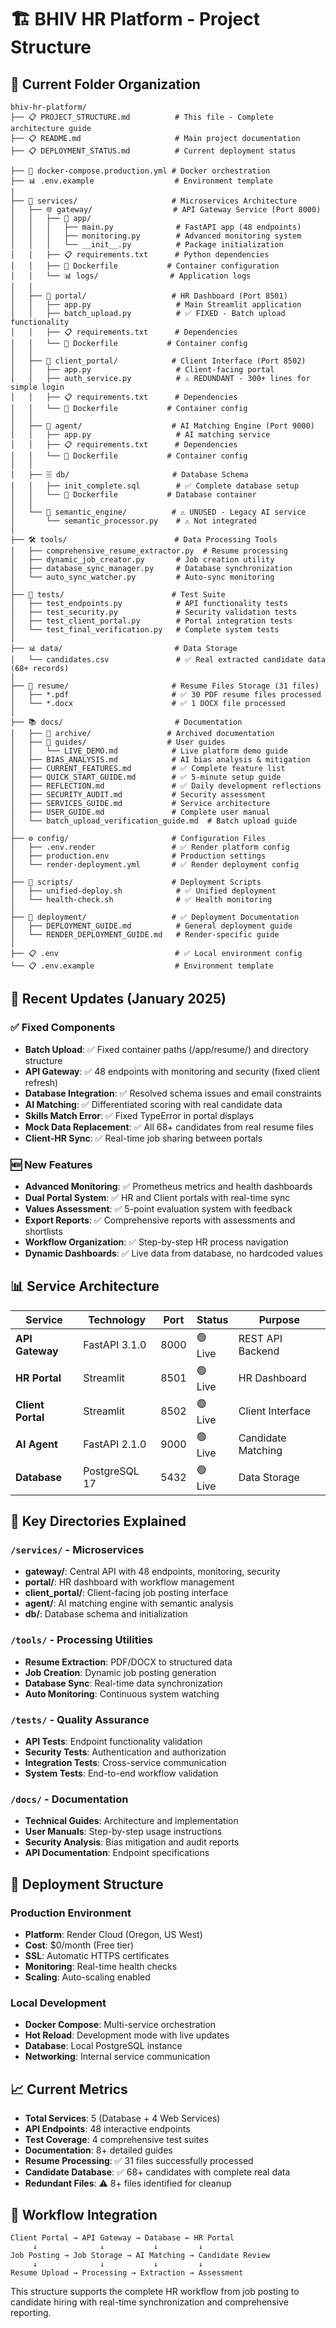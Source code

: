 # 🏗️ BHIV HR Platform - Project Structure

## 📁 Current Folder Organization

```
bhiv-hr-platform/
├── 📋 PROJECT_STRUCTURE.md          # This file - Complete architecture guide
├── 📋 README.md                     # Main project documentation
├── 📋 DEPLOYMENT_STATUS.md          # Current deployment status

├── 🐳 docker-compose.production.yml # Docker orchestration
├── 📊 .env.example                  # Environment template
│
├── 🔧 services/                     # Microservices Architecture
│   ├── 🌐 gateway/                  # API Gateway Service (Port 8000)
│   │   ├── 📱 app/
│   │   │   ├── main.py              # FastAPI app (48 endpoints)
│   │   │   ├── monitoring.py        # Advanced monitoring system
│   │   │   └── __init__.py          # Package initialization
│   │   ├── 📋 requirements.txt      # Python dependencies
│   │   ├── 🐳 Dockerfile           # Container configuration
│   │   └── 📊 logs/                # Application logs
│   │
│   ├── 🎯 portal/                   # HR Dashboard (Port 8501)
│   │   ├── app.py                   # Main Streamlit application
│   │   ├── batch_upload.py          # ✅ FIXED - Batch upload functionality
│   │   ├── 📋 requirements.txt      # Dependencies
│   │   └── 🐳 Dockerfile           # Container config
│   │
│   ├── 👥 client_portal/            # Client Interface (Port 8502)
│   │   ├── app.py                   # Client-facing portal
│   │   ├── auth_service.py          # ⚠️ REDUNDANT - 300+ lines for simple login
│   │   ├── 📋 requirements.txt      # Dependencies
│   │   └── 🐳 Dockerfile           # Container config
│   │
│   ├── 🤖 agent/                    # AI Matching Engine (Port 9000)
│   │   ├── app.py                   # AI matching service
│   │   ├── 📋 requirements.txt      # Dependencies
│   │   └── 🐳 Dockerfile           # Container config
│   │
│   ├── 🗄️ db/                       # Database Schema
│   │   ├── init_complete.sql        # ✅ Complete database setup
│   │   └── 🐳 Dockerfile           # Database container
│   │
│   └── 🔧 semantic_engine/          # ⚠️ UNUSED - Legacy AI service
│       └── semantic_processor.py    # ⚠️ Not integrated
│
├── 🛠️ tools/                        # Data Processing Tools
│   ├── comprehensive_resume_extractor.py  # Resume processing
│   ├── dynamic_job_creator.py       # Job creation utility
│   ├── database_sync_manager.py     # Database synchronization
│   └── auto_sync_watcher.py         # Auto-sync monitoring
│
├── 🧪 tests/                        # Test Suite
│   ├── test_endpoints.py            # API functionality tests
│   ├── test_security.py             # Security validation tests
│   ├── test_client_portal.py        # Portal integration tests
│   └── test_final_verification.py   # Complete system tests
│
├── 📊 data/                         # Data Storage
│   └── candidates.csv               # ✅ Real extracted candidate data (68+ records)
│
├── 📁 resume/                       # Resume Files Storage (31 files)
│   ├── *.pdf                       # ✅ 30 PDF resume files processed
│   └── *.docx                      # ✅ 1 DOCX file processed
│
├── 📚 docs/                         # Documentation
│   ├── 📁 archive/                 # Archived documentation
│   ├── 📁 guides/                  # User guides
│   │   └── LIVE_DEMO.md            # Live platform demo guide
│   ├── BIAS_ANALYSIS.md            # AI bias analysis & mitigation
│   ├── CURRENT_FEATURES.md         # ✅ Complete feature list
│   ├── QUICK_START_GUIDE.md        # ✅ 5-minute setup guide
│   ├── REFLECTION.md               # ✅ Daily development reflections
│   ├── SECURITY_AUDIT.md           # Security assessment
│   ├── SERVICES_GUIDE.md           # Service architecture
│   ├── USER_GUIDE.md               # Complete user manual
│   └── batch_upload_verification_guide.md  # Batch upload guide
│
├── ⚙️ config/                       # Configuration Files
│   ├── .env.render                 # ✅ Render platform config
│   ├── production.env              # Production settings
│   └── render-deployment.yml       # ✅ Render deployment config
│
├── 🚀 scripts/                      # Deployment Scripts
│   ├── unified-deploy.sh            # ✅ Unified deployment
│   └── health-check.sh              # ✅ Health monitoring
│
├── 📁 deployment/                   # ✅ Deployment Documentation
│   ├── DEPLOYMENT_GUIDE.md          # General deployment guide
│   └── RENDER_DEPLOYMENT_GUIDE.md   # Render-specific guide
│
├── 📋 .env                          # ✅ Local environment config
└── 📋 .env.example                  # Environment template
```

## 🔄 Recent Updates (January 2025)

### ✅ **Fixed Components**
- **Batch Upload**: ✅ Fixed container paths (/app/resume/) and directory structure
- **API Gateway**: ✅ 48 endpoints with monitoring and security (fixed client refresh)
- **Database Integration**: ✅ Resolved schema issues and email constraints
- **AI Matching**: ✅ Differentiated scoring with real candidate data
- **Skills Match Error**: ✅ Fixed TypeError in portal displays
- **Mock Data Replacement**: ✅ All 68+ candidates from real resume files
- **Client-HR Sync**: ✅ Real-time job sharing between portals

### 🆕 **New Features**
- **Advanced Monitoring**: ✅ Prometheus metrics and health dashboards
- **Dual Portal System**: ✅ HR and Client portals with real-time sync
- **Values Assessment**: ✅ 5-point evaluation system with feedback
- **Export Reports**: ✅ Comprehensive reports with assessments and shortlists
- **Workflow Organization**: ✅ Step-by-step HR process navigation
- **Dynamic Dashboards**: ✅ Live data from database, no hardcoded values

## 📊 Service Architecture

| Service | Technology | Port | Status | Purpose |
|---------|------------|------|--------|---------|
| **API Gateway** | FastAPI 3.1.0 | 8000 | 🟢 Live | REST API Backend |
| **HR Portal** | Streamlit | 8501 | 🟢 Live | HR Dashboard |
| **Client Portal** | Streamlit | 8502 | 🟢 Live | Client Interface |
| **AI Agent** | FastAPI 2.1.0 | 9000 | 🟢 Live | Candidate Matching |
| **Database** | PostgreSQL 17 | 5432 | 🟢 Live | Data Storage |

## 🔧 Key Directories Explained

### `/services/` - Microservices
- **gateway/**: Central API with 48 endpoints, monitoring, security
- **portal/**: HR dashboard with workflow management
- **client_portal/**: Client-facing job posting interface
- **agent/**: AI matching engine with semantic analysis
- **db/**: Database schema and initialization

### `/tools/` - Processing Utilities
- **Resume Extraction**: PDF/DOCX to structured data
- **Job Creation**: Dynamic job posting generation
- **Database Sync**: Real-time data synchronization
- **Auto Monitoring**: Continuous system watching

### `/tests/` - Quality Assurance
- **API Tests**: Endpoint functionality validation
- **Security Tests**: Authentication and authorization
- **Integration Tests**: Cross-service communication
- **System Tests**: End-to-end workflow validation

### `/docs/` - Documentation
- **Technical Guides**: Architecture and implementation
- **User Manuals**: Step-by-step usage instructions
- **Security Analysis**: Bias mitigation and audit reports
- **API Documentation**: Endpoint specifications

## 🚀 Deployment Structure

### **Production Environment**
- **Platform**: Render Cloud (Oregon, US West)
- **Cost**: $0/month (Free tier)
- **SSL**: Automatic HTTPS certificates
- **Monitoring**: Real-time health checks
- **Scaling**: Auto-scaling enabled

### **Local Development**
- **Docker Compose**: Multi-service orchestration
- **Hot Reload**: Development mode with live updates
- **Database**: Local PostgreSQL instance
- **Networking**: Internal service communication

## 📈 Current Metrics

- **Total Services**: 5 (Database + 4 Web Services)
- **API Endpoints**: 48 interactive endpoints
- **Test Coverage**: 4 comprehensive test suites
- **Documentation**: 8+ detailed guides
- **Resume Processing**: ✅ 31 files successfully processed
- **Candidate Database**: ✅ 68+ candidates with complete real data
- **Redundant Files**: ⚠️ 8+ files identified for cleanup

## 🔄 Workflow Integration

```
Client Portal → API Gateway → Database ← HR Portal
     ↓              ↓           ↓         ↓
Job Posting → Job Storage → AI Matching → Candidate Review
     ↓              ↓           ↓         ↓
Resume Upload → Processing → Extraction → Assessment
```

This structure supports the complete HR workflow from job posting to candidate hiring with real-time synchronization and comprehensive reporting.